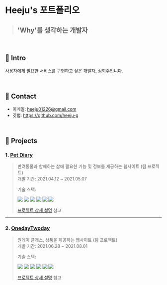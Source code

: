 # Heeju's 포트폴리오   
>## 'Why'를 생각하는 개발자  


</br>

## :pushpin: Intro
사용자에게 필요한 서비스를 구현하고 싶은 개발자, 심희주입니다.

</br>

## :pushpin: Contact
- 이메일: heeju01226@gmail.com
- 깃헙: https://github.com/heeju-g

</br>

## :pushpin: Projects
### 1. [Pet Diary](https://github.com/heeju-g/PetDiary_jsp_servlet)
>반려동물과 함께하는 삶에 필요한 기능 및 정보를 제공하는 웹사이트 (팀 프로젝트)  
>개발 기간: 2021.04.12 ~ 2021.05.07
>  
>기술 스택:  
><p><img src="https://img.shields.io/badge/11-Java-red"/>&nbsp<img src="https://img.shields.io/badge/11-Oracle-yellow"/>&nbsp<img src="https://img.shields.io/badge/html/css-orange"/>&nbsp<img src="https://img.shields.io/badge/javascript-d95f6e"/>&nbsp<img src="https://img.shields.io/badge/3.8.8-Python-3766AB"/>&nbsp<img src="https://img.shields.io/badge/Git-grey"/>&nbsp</p>   
>  
>[프로젝트 상세 설명](https://github.com/heeju-g/PetDiary_jsp_servlet) 참고

---

### 2. [OnedayTwoday](https://github.com/heeju-g/OnedayTwoday_spring)
>원데이 클래스, 상품을 제공하는 웹사이트 (팀 프로젝트)  
>개발 기간: 2021.06.28 ~ 2021.08.01  
>  
>기술 스택:  
><p><img src="https://img.shields.io/badge/11-Java-red"/>&nbsp<img src="https://img.shields.io/badge/11-Oracle-yellow"/>&nbsp<img src="https://img.shields.io/badge/html/css-orange"/>&nbsp<img src="https://img.shields.io/badge/5.0.7-Spring-green"/>&nbsp<img src="https://img.shields.io/badge/javascript-d95f6e"/>&nbsp<img src="https://img.shields.io/badge/Git-grey"/>&nbsp</p>   
>  
>[프로젝트 상세 설명](https://github.com/heeju-g/OnedayTwoday_spring) 참고




